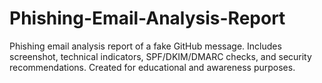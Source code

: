 # Phishing-Email-Analysis-Report
Phishing email analysis report of a fake GitHub message. Includes screenshot, technical indicators, SPF/DKIM/DMARC checks, and security recommendations. Created for educational and awareness purposes.
